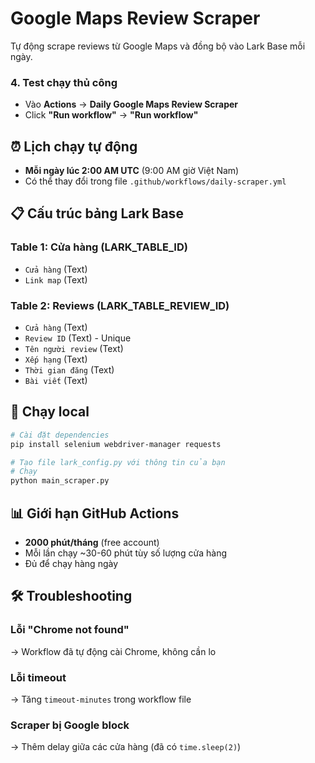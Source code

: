 # Google Maps Review Scraper

Tự động scrape reviews từ Google Maps và đồng bộ vào Lark Base mỗi ngày.

### 4. Test chạy thủ công

- Vào **Actions** → **Daily Google Maps Review Scraper**
- Click **"Run workflow"** → **"Run workflow"**

## ⏰ Lịch chạy tự động

- **Mỗi ngày lúc 2:00 AM UTC** (9:00 AM giờ Việt Nam)
- Có thể thay đổi trong file `.github/workflows/daily-scraper.yml`

## 📋 Cấu trúc bảng Lark Base

### Table 1: Cửa hàng (LARK_TABLE_ID)
- `Cửa hàng` (Text)
- `Link map` (Text)

### Table 2: Reviews (LARK_TABLE_REVIEW_ID)
- `Cửa hàng` (Text)
- `Review ID` (Text) - Unique
- `Tên người review` (Text)
- `Xếp hạng` (Text)
- `Thời gian đăng` (Text)
- `Bài viết` (Text)

## 🔧 Chạy local

```bash
# Cài đặt dependencies
pip install selenium webdriver-manager requests

# Tạo file lark_config.py với thông tin của bạn
# Chạy
python main_scraper.py
```

## 📊 Giới hạn GitHub Actions

- **2000 phút/tháng** (free account)
- Mỗi lần chạy ~30-60 phút tùy số lượng cửa hàng
- Đủ để chạy hàng ngày

## 🛠️ Troubleshooting

### Lỗi "Chrome not found"
→ Workflow đã tự động cài Chrome, không cần lo

### Lỗi timeout
→ Tăng `timeout-minutes` trong workflow file

### Scraper bị Google block
→ Thêm delay giữa các cửa hàng (đã có `time.sleep(2)`)
